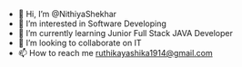 - 👋 Hi, I’m @NithiyaShekhar
- 👀 I’m interested in Software Developing
- 🌱 I’m currently learning Junior Full Stack JAVA Developer
- 💞️ I’m looking to collaborate on IT
- 📫 How to reach me ruthikayashika1914@gmail.com

<!---
NithiyaShekhar/NithiyaShekhar is a ✨ special ✨ repository because its `README.md` (this file) appears on your GitHub profile.
You can click the Preview link to take a look at your changes.
--->
